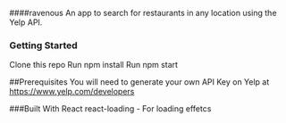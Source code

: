####ravenous
An app to search for restaurants in any location using the Yelp API.


### Getting Started
Clone this repo
Run npm install
Run npm start

##Prerequisites
You will need to generate your own API Key on Yelp at https://www.yelp.com/developers

###Built With
React
react-loading - For loading effetcs

